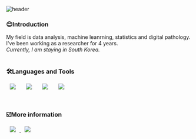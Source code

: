 ![header](https://capsule-render.vercel.app/api?type=wave&color=5D3FD3&height=300&section=header&text=Choyeon%20Hong&fontColor=FFFFFF&fontSize=90)

<h3>😊Introduction</h3>
My field is data analysis, machine leanrning, statistics and digital pathology. <br/>
I've been working as a researcher for 4 years. <br/>
<em>Currently, I am staying in South Korea.</em><br/><br/>

<h3>🛠Languages and Tools</h3>
<div>
<img src ="https://img.shields.io/badge/Python-3776AB.svg?&style=for-the-badge&logo=Python&logoColor=white" style="height : auto; margin-left : 10px; margin-right : 10px;"/></a>&nbsp; 
<img src="https://img.shields.io/badge/oracle-F80000?style=for-the-badge&logo=oracle&logoColor=white" style="height : auto; margin-left : 10px; margin-right : 10px;"/></a>&nbsp;
<img src="https://img.shields.io/badge/linux-FCC624?style=for-the-badge&logo=linux&logoColor=black" style="height : auto; margin-left : 10px; margin-right : 10px;"/></a>&nbsp;
<img src="https://img.shields.io/badge/R-F276DC3?style=for-the-badge&logo=R&logoColor=black" style="height : auto; margin-left : 10px; margin-right : 10px;"/></a>&nbsp;

</a>&nbsp;
</div>

<h3>☑️More information</h3>
<a href="https://chonny.tistory.com">
    <img src="http://img.shields.io/badge/Tech Blog-00D182?style=flat&logo=Emby&logoColor=white&link=https://chonny.tistory.com"
        style="height : auto; margin-left : 10px; margin-right : 10px;"/>
</a>
<a href="https://eunice1615@gmail.com">
    <img src="http://img.shields.io/badge/Gmail-EA4335?style=flat&logo=Gmail&logoColor=white&link=https://eunice1615@gmail.com"
        style="height : auto; margin-left : 10px; margin-right : 10px;"/>
</a>
